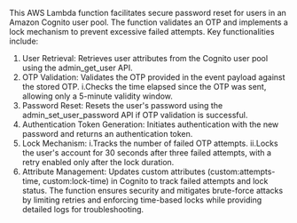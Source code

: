 This AWS Lambda function facilitates secure password reset for users in an Amazon Cognito user pool. 
The function validates an OTP and implements a lock mechanism to prevent excessive failed attempts. Key functionalities include:
1. User Retrieval: Retrieves user attributes from the Cognito user pool using the admin_get_user API.
2. OTP Validation: Validates the OTP provided in the event payload against the stored OTP.
  i.Checks the time elapsed since the OTP was sent, allowing only a 5-minute validity window.
3. Password Reset: Resets the user's password using the admin_set_user_password API if OTP validation is successful.
4. Authentication Token Generation: Initiates authentication with the new password and returns an authentication token.
5. Lock Mechanism:
  i.Tracks the number of failed OTP attempts.
  ii.Locks the user's account for 30 seconds after three failed attempts, with a retry enabled only after the lock duration.
6. Attribute Management: Updates custom attributes (custom:attempts-time, custom:lock-time) in Cognito to track failed attempts and lock status.
The function ensures security and mitigates brute-force attacks by limiting retries and enforcing time-based locks while providing detailed logs for troubleshooting.
